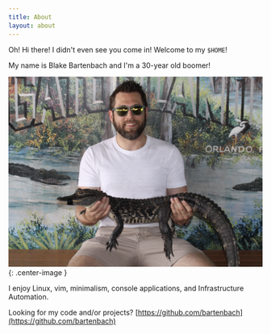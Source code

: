 ```yaml
---
title: About
layout: about
---
```

Oh! Hi there! I didn't even see you come in! Welcome to my `$HOME`!

My name is Blake Bartenbach and I'm a 30-year old boomer!

![an image of me](/assets/images/gator.jpg){: .center-image }

I enjoy Linux, vim, minimalism, console applications, and Infrastructure Automation.

Looking for my code and/or projects? [https://github.com/bartenbach](https://github.com/bartenbach)
